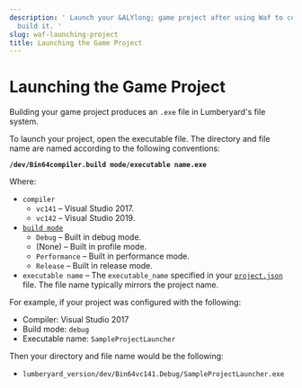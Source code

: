 ```yaml
---
description: ' Launch your &ALYlong; game project after using Waf to configure and
  build it. '
slug: waf-launching-project
title: Launching the Game Project
---
```

# Launching the Game Project<a name="waf-launching-project"></a>

Building your game project produces an `.exe` file in Lumberyard's file system\.

To launch your project, open the executable file\. The directory and file name are named according to the following conventions:

**`/dev/Bin64compiler.build mode/executable name.exe`**

Where:
+ `compiler`
  + `vc141` – Visual Studio 2017\.
  + `vc142` – Visual Studio 2019\.
+ [ `build mode`](game-build-intro.md)
  + `Debug` – Built in debug mode\.
  + \(None\) – Built in profile mode\.
  + `Performance` – Built in performance mode\.
  + `Release` – Built in release mode\.
+ `executable name` – The `executable_name` specified in your [`project.json`](/docs/userguide/waf/files-projects-file.md) file\. The file name typically mirrors the project name\.

For example, if your project was configured with the following:
+ Compiler: Visual Studio 2017
+ Build mode: `debug`
+ Executable name: `SampleProjectLauncher`

Then your directory and file name would be the following:
+ `lumberyard_version/dev/Bin64vc141.Debug/SampleProjectLauncher.exe`